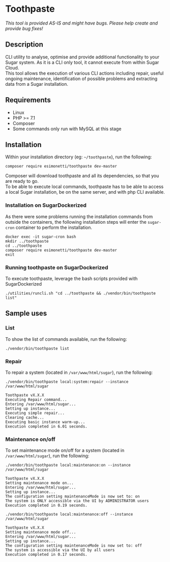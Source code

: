 # Toothpaste

*This tool is provided AS-IS and might have bugs. Please help create and provide bug fixes!*

## Description
CLI utility to analyse, optimise and provide additional functionality to your Sugar system. As it is a CLI only tool, it cannot execute from within Sugar Cloud.<br />
This tool allows the execution of various CLI actions including repair, useful ongoing maintenance, identification of possible problems and extracting data from a Sugar installation.

## Requirements
* Linux
* PHP >= 7.1
* Composer
* Some commands only run with MySQL at this stage

## Installation
Within your installation directory (eg: `~/toothpaste`), run the following:
```
composer require esimonetti/toothpaste dev-master
```
Composer will download toothpaste and all its dependencies, so that you are ready to go.<br />
To be able to execute local commands, toothpaste has to be able to access a local Sugar installation, be on the same server, and with php CLI available.

### Installation on SugarDockerized
As there were some problems running the installation commands from outside the containers, the following installation steps will enter the `sugar-cron` container to perform the installation.
```
docker exec -it sugar-cron bash
mkdir ../toothpaste
cd ../toothpaste
composer require esimonetti/toothpaste dev-master
exit
```

### Running toothpaste on SugarDockerized
To execute toothpaste, leverage the bash scripts provided with SugarDockerized
```
./utilities/runcli.sh "cd ../toothpaste && ./vendor/bin/toothpaste list"
```

## Sample uses
### List
To show the list of commands available, run the following:
```
./vendor/bin/toothpaste list
```
### Repair
To repair a system (located in `/var/www/html/sugar`), run the following:
```
./vendor/bin/toothpaste local:system:repair --instance /var/www/html/sugar
```
```
Toothpaste vX.X.X
Executing Repair command...
Entering /var/www/html/sugar...
Setting up instance...
Executing simple repair...
Clearing cache...
Executing basic instance warm-up...
Execution completed in 6.01 seconds.
```
### Maintenance on/off
To set maintenance mode on/off for a system (located in `/var/www/html/sugar`), run the following:
```
./vendor/bin/toothpaste local:maintenance:on --instance /var/www/html/sugar
```
```
Toothpaste vX.X.X
Setting maintenance mode on...
Entering /var/www/html/sugar...
Setting up instance...
The configuration setting maintenanceMode is now set to: on
The system is ONLY accessible via the UI by ADMINISTRATOR users
Execution completed in 0.19 seconds.
```
```
./vendor/bin/toothpaste local:maintenance:off --instance /var/www/html/sugar
```
```
Toothpaste vX.X.X
Setting maintenance mode off...
Entering /var/www/html/sugar...
Setting up instance...
The configuration setting maintenanceMode is now set to: off
The system is accessible via the UI by all users
Execution completed in 0.17 seconds.
```
